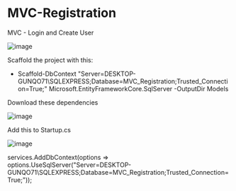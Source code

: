 # MVC-Registration
MVC - Login and Create User

![image](https://github.com/Jordan-of-the-Green/MVC-Registration/assets/101722700/a9bd779c-0541-454c-98b2-3bb601c3f973)

Scaffold the project with this:

- Scaffold-DbContext "Server=DESKTOP-GUNQO71\SQLEXPRESS;Database=MVC_Registration;Trusted_Connection=True;" Microsoft.EntityFrameworkCore.SqlServer -OutputDir Models

Download these dependencies

![image](https://github.com/Jordan-of-the-Green/MVC-Registration/assets/101722700/8001f243-4b64-49f7-8f5d-8e6e76b6c77e)

Add this to Startup.cs

![image](https://github.com/Jordan-of-the-Green/MVC-Registration/assets/101722700/afadfda7-67c2-494c-b767-05a0661c18f0)

services.AddDbContext<PROG7311Context>(options =>
     options.UseSqlServer("Server=DESKTOP-GUNQO71\\SQLEXPRESS;Database=MVC_Registration;Trusted_Connection=True;"));



